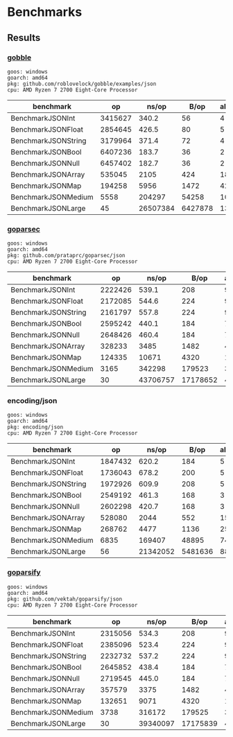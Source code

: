 # Benchmarks

## Results

### [gobble](https://github.com/roblovelock/gobble)

```
goos: windows
goarch: amd64
pkg: github.com/roblovelock/gobble/examples/json
cpu: AMD Ryzen 7 2700 Eight-Core Processor
```

| benchmark           | op      | ns/op    | B/op    | allocs/op |
|---------------------|---------|----------|---------|-----------|
| BenchmarkJSONInt    | 3415627 | 340.2    | 56      | 4         |
| BenchmarkJSONFloat  | 2854645 | 426.5    | 80      | 5         |
| BenchmarkJSONString | 3179964 | 371.4    | 72      | 4         |
| BenchmarkJSONBool   | 6407236 | 183.7    | 36      | 2         |
| BenchmarkJSONNull   | 6457402 | 182.7    | 36      | 2         |
| BenchmarkJSONArray  | 535045  | 2105     | 424     | 18        |
| BenchmarkJSONMap    | 194258  | 5956     | 1472    | 42        |
| BenchmarkJSONMedium | 5558    | 204297   | 54258   | 1097      |
| BenchmarkJSONLarge  | 45      | 26507384 | 6427878 | 132411    |

### [goparsec](https://github.com/prataprc/goparsec)

```
goos: windows
goarch: amd64
pkg: github.com/prataprc/goparsec/json
cpu: AMD Ryzen 7 2700 Eight-Core Processor
```

| benchmark           | op      | ns/op    | B/op     | allocs/op |
|---------------------|---------|----------|----------|-----------|
| BenchmarkJSONInt    | 2222426 | 539.1    | 208      | 9         |
| BenchmarkJSONFloat  | 2172085 | 544.6    | 224      | 9         |
| BenchmarkJSONString | 2161797 | 557.8    | 224      | 9         |
| BenchmarkJSONBool   | 2595242 | 440.1    | 184      | 7         |
| BenchmarkJSONNull   | 2648426 | 460.4    | 184      | 7         |
| BenchmarkJSONArray  | 328233  | 3485     | 1482     | 49        |
| BenchmarkJSONMap    | 124335  | 10671    | 4320     | 125       |
| BenchmarkJSONMedium | 3165    | 342298   | 179523   | 3612      |
| BenchmarkJSONLarge  | 30      | 43706757 | 17178652 | 435310    |

### encoding/json

```
goos: windows
goarch: amd64
pkg: encoding/json
cpu: AMD Ryzen 7 2700 Eight-Core Processor
```

| benchmark           | op      | ns/op    | B/op    | allocs/op |
|---------------------|---------|----------|---------|-----------|
| BenchmarkJSONInt    | 1847432 | 620.2    | 184     | 5         |
| BenchmarkJSONFloat  | 1736043 | 678.2    | 200     | 5         |
| BenchmarkJSONString | 1972926 | 609.9    | 208     | 5         |
| BenchmarkJSONBool   | 2549192 | 461.3    | 168     | 3         |
| BenchmarkJSONNull   | 2602298 | 420.7    | 168     | 3         |
| BenchmarkJSONArray  | 528080  | 2044     | 552     | 15        |
| BenchmarkJSONMap    | 268762  | 4477     | 1136    | 25        |
| BenchmarkJSONMedium | 6835    | 169407   | 48895   | 741       |
| BenchmarkJSONLarge  | 56      | 21342052 | 5481636 | 88447     |


### [goparsify](https://github.com/vektah/goparsify)

```
goos: windows
goarch: amd64
pkg: github.com/vektah/goparsify/json
cpu: AMD Ryzen 7 2700 Eight-Core Processor
```

| benchmark           | op      | ns/op    | B/op     | allocs/op |
|---------------------|---------|----------|----------|-----------|
| BenchmarkJSONInt    | 2315056 | 534.3    | 208      | 9         |
| BenchmarkJSONFloat  | 2385096 | 523.4    | 224      | 9         |
| BenchmarkJSONString | 2232732 | 537.2    | 224      | 9         |
| BenchmarkJSONBool   | 2645852 | 438.4    | 184      | 7         |
| BenchmarkJSONNull   | 2719545 | 445.0    | 184      | 7         |
| BenchmarkJSONArray  | 357579  | 3375     | 1482     | 49        |
| BenchmarkJSONMap    | 132651  | 9071     | 4320     | 125       |
| BenchmarkJSONMedium | 3738    | 316172   | 179525   | 3612      |
| BenchmarkJSONLarge  | 30      | 39340097 | 17175839 | 435300    |